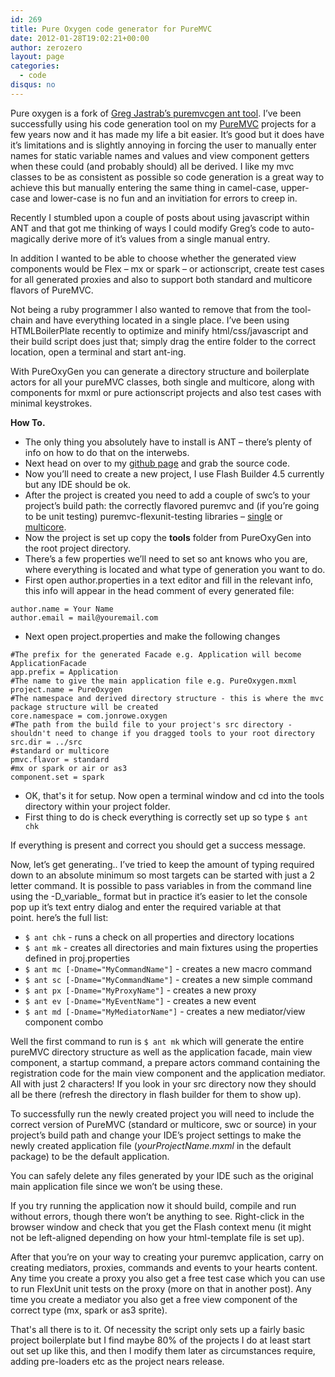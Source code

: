 ```yaml
---
id: 269
title: Pure Oxygen code generator for PureMVC
date: 2012-01-28T19:02:21+00:00
author: zerozero
layout: page
categories:
  - code
disqus: no
---
```

Pure oxygen is a fork of [Greg Jastrab&#8217;s puremvcgen ant tool](http://blog.smartlogicsolutions.com/2008/12/05/introducing-puremvcgen-an-ant-based-puremvc-flex-generator/). I&#8217;ve been successfully using his code generation tool on my [PureMVC](puremvc.org) projects for a few years now and it has made my life a bit easier. It&#8217;s good but it does have it&#8217;s limitations and is slightly annoying in forcing the user to manually enter names for static variable names and values and view component getters when these could (and probably should) all be derived. I like my mvc classes to be as consistent as possible so code generation is a great way to achieve this but manually entering the same thing in camel-case, upper-case and lower-case is no fun and an invitiation for errors to creep in.<!--more-->

Recently I stumbled upon a couple of posts about using javascript within ANT and that got me thinking of ways I could modify Greg&#8217;s code to auto-magically derive more of it&#8217;s values from a single manual entry.

In addition I wanted to be able to choose whether the generated view components would be Flex &#8211; mx or spark &#8211; or actionscript, create test cases for all generated proxies and also to support both standard and multicore flavors of PureMVC.

Not being a ruby programmer I also wanted to remove that from the tool-chain and have everything located in a single place. I&#8217;ve been using HTMLBoilerPlate recently to optimize and minify html/css/javascript and their build script does just that; simply drag the entire folder to the correct location, open a terminal and start ant-ing.

With PureOxyGen you can generate a directory structure and boilerplate actors for all your pureMVC classes, both single and multicore, along with components for mxml or pure actionscript projects and also test cases with minimal keystrokes.

**How To.**

- The only thing you absolutely have to install is ANT &#8211; there&#8217;s plenty of info on how to do that on the interwebs.
- Next head on over to my [github page](https://github.com/zerozero/pureoxygen) and grab the source code.
- Now you&#8217;ll need to create a new project, I use Flash Builder 4.5 currently but any IDE should be ok.
- After the project is created you need to add a couple of swc&#8217;s to your project&#8217;s build path: the correctly flavored puremvc and (if you&#8217;re going to be unit testing) puremvc-flexunit-testing libraries &#8211; [single](http://code.google.com/p/puremvc-flexunit-testing/) or [multicore](https://github.com/cameronyule/puremvc-multicore-flexunit-testing).
- Now the project is set up copy the **tools** folder from PureOxyGen into the root project directory.
- There&#8217;s a few properties we&#8217;ll need to set so ant knows who you are, where everything is located and what type of generation you want to do.
- First open author.properties in a text editor and fill in the relevant info, this info will appear in the head comment of every generated file:

```as3
author.name = Your Name
author.email = mail@youremail.com
```

- Next open project.properties and make the following changes
  
```as3
#The prefix for the generated Facade e.g. Application will become ApplicationFacade
app.prefix = Application
#The name to give the main application file e.g. PureOxygen.mxml
project.name = PureOxygen
#The namespace and derived directory structure - this is where the mvc package structure will be created
core.namespace = com.jonrowe.oxygen
#The path from the build file to your project's src directory - shouldn't need to change if you dragged tools to your root directory
src.dir = ../src
#standard or multicore
pmvc.flavor = standard
#mx or spark or air or as3
component.set = spark
```

- OK, that's it for setup. Now open a terminal window and cd into the tools directory within your project folder.
- First thing to do is check everything is correctly set up so type `$ ant chk`
  
If everything is present and correct you should get a success message.

Now, let&#8217;s get generating.. I&#8217;ve tried to keep the amount of typing required down to an absolute minimum so most targets can be started with just a 2 letter command. It is possible to pass variables in from the command line using the -D_variable_ format but in practice it&#8217;s easier to let the console pop up it&#8217;s text entry dialog and enter the required variable at that point. here&#8217;s the full list:

  * `$ ant chk` - runs a check on all properties and directory locations
  * `$ ant mk` - creates all directories and main fixtures using the properties defined in proj.properties
  * `$ ant mc [-Dname="MyCommandName"]` - creates a new macro command
  * `$ ant sc [-Dname="MyCommandName"]` - creates a new simple command
  * `$ ant px [-Dname="MyProxyName"]` - creates a new proxy
  * `$ ant ev [-Dname="MyEventName"]` - creates a new event
  * `$ ant md [-Dname="MyMediatorName"]` - creates a new mediator/view component combo

Well the first command to run is `$ ant mk` which will generate the entire pureMVC directory structure as well as the application facade, main view component, a startup command, a prepare actors command containing the registration code for the main view component and the application mediator. All with just 2 characters! If you look in your src directory now they should all be there (refresh the directory in flash builder for them to show up).

To successfully run the newly created project you will need to include the correct version of PureMVC (standard or multicore, swc or source) in your project&#8217;s build path and change your IDE&#8217;s project settings to make the newly created application file (_yourProjectName.mxml_ in the default package) to be the default application.

You can safely delete any files generated by your IDE such as the original main application file since we won&#8217;t be using these.

If you try running the application now it should build, compile and run without errors, though there won&#8217;t be anything to see. Right-click in the browser window and check that you get the Flash context menu (it might not be left-aligned depending on how your html-template file is set up).

After that you&#8217;re on your way to creating your puremvc application, carry on creating mediators, proxies, commands and events to your hearts content. Any time you create a proxy you also get a free test case which you can use to run FlexUnit unit tests on the proxy (more on that in another post). Any time you create a mediator you also get a free view component of the correct type (mx, spark or as3 sprite).

That's all there is to it. Of necessity the script only sets up a fairly basic project boilerplate but I find maybe 80% of the projects I do at least start out set up like this, and then I modify them later as circumstances require, adding pre-loaders etc as the project nears release.

